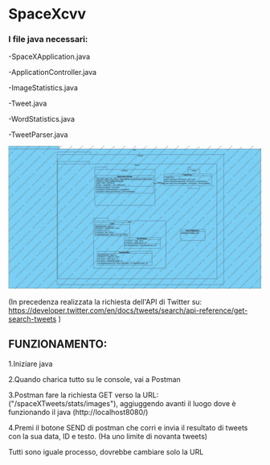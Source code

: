 # SpaceXcvv

### I file java necessari: 

-SpaceXApplication.java

-ApplicationController.java

-ImageStatistics.java

-Tweet.java

-WordStatistics.java

-TweetParser.java

![Diagrama:](https://raw.githubusercontent.com/carlosvillarvega/SpaceXcvv/master/Diagramma.jpg)


(In precedenza realizzata la richiesta dell'API di Twitter su: https://developer.twitter.com/en/docs/tweets/search/api-reference/get-search-tweets )

## FUNZIONAMENTO:

1.Iniziare java 

2.Quando charica tutto su le console, vai a Postman

3.Postman fare la richiesta GET verso la URL: ("/spaceXTweets/stats/images"), aggiuggendo avanti il luogo dove è funzionando il java (http://localhost8080/)

4.Premi il botone SEND di postman che corri e invia il resultato di tweets con la sua data, ID e testo.
(Ha uno limite di novanta tweets)

Tutti sono iguale processo, dovrebbe cambiare solo la URL 


